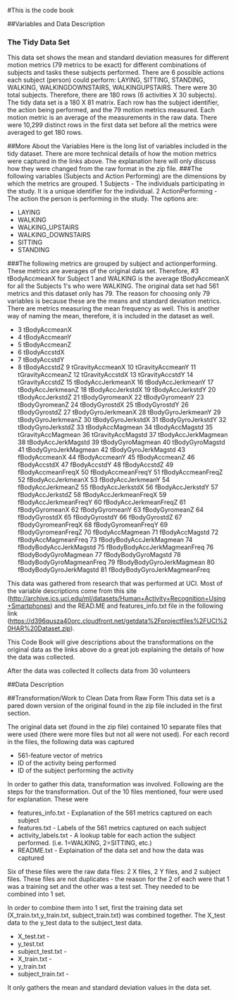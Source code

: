 #This is the code book 

##Variables and Data Description
### The Tidy Data Set
This data set shows the mean and standard deviation measures for different motion metrics (79 metrics to be exact) for different combinations of subjects and tasks these subjects performed. There are 6 possible actions each subject (person) could perform: LAYING, SITTING, STANDING, WALKING, WALKINGDOWNSTAIRS, WALKINGUPSTAIRS. There were 30 total subjects. Therefore, there are 180 rows (6 activities X 30 subjects). The tidy data set is a 180 X 81 matrix. Each row has the subject identifier, the action being performed, and the 79 motion metrics measured. Each motion metric is an average of the measurements in the raw data. There were 10,299 distinct rows in the first data set before all the metrics were averaged to get 180 rows.  


##More About the Variables
Here is the long list of variables included in the tidy dataset. There are more technical details of how the motion metrics were captured in the links above. The explanation here will only discuss how they were changed from the raw format in the zip file.
###The following variables (Subjects and Action Performing) are the dimensions by which the metrics are grouped. 
1 Subjects - The individuals participating in the study. It is a unique identifier for the individual.
2	ActionPerforming - The action the person is performing in the study. The options are: 
* LAYING 
* WALKING 
* WALKING_UPSTAIRS
* WALKING_DOWNSTAIRS
* SITTING
* STANDING

###The following metrics are grouped by subject and actionperforming. These metrics are averages of the original data set. Therefore, #3 tBodyAccmeanX for Subject 1 and WALKING is the average tBodyAccmeanX for all the Subjects 1's who were WALKING. The original data set had 561 metrics and this dataset only has 79. The reason for choosing only 79 variables is because these are the means and standard deviation metrics. There are metrics measuring the mean frequency as well. This is another way of naming the mean, therefore, it is included in the dataset as well.
* 3	tBodyAccmeanX
* 4	tBodyAccmeanY
* 5	tBodyAccmeanZ
* 6	tBodyAccstdX
* 7	tBodyAccstdY
* 8	tBodyAccstdZ
9	tGravityAccmeanX
10	tGravityAccmeanY
11	tGravityAccmeanZ
12	tGravityAccstdX
13	tGravityAccstdY
14	tGravityAccstdZ
15	tBodyAccJerkmeanX
16	tBodyAccJerkmeanY
17	tBodyAccJerkmeanZ
18	tBodyAccJerkstdX
19	tBodyAccJerkstdY
20	tBodyAccJerkstdZ
21	tBodyGyromeanX
22	tBodyGyromeanY
23	tBodyGyromeanZ
24	tBodyGyrostdX
25	tBodyGyrostdY
26	tBodyGyrostdZ
27	tBodyGyroJerkmeanX
28	tBodyGyroJerkmeanY
29	tBodyGyroJerkmeanZ
30	tBodyGyroJerkstdX
31	tBodyGyroJerkstdY
32	tBodyGyroJerkstdZ
33	tBodyAccMagmean
34	tBodyAccMagstd
35	tGravityAccMagmean
36	tGravityAccMagstd
37	tBodyAccJerkMagmean
38	tBodyAccJerkMagstd
39	tBodyGyroMagmean
40	tBodyGyroMagstd
41	tBodyGyroJerkMagmean
42	tBodyGyroJerkMagstd
43	fBodyAccmeanX
44	fBodyAccmeanY
45	fBodyAccmeanZ
46	fBodyAccstdX
47	fBodyAccstdY
48	fBodyAccstdZ
49	fBodyAccmeanFreqX
50	fBodyAccmeanFreqY
51	fBodyAccmeanFreqZ
52	fBodyAccJerkmeanX
53	fBodyAccJerkmeanY
54	fBodyAccJerkmeanZ
55	fBodyAccJerkstdX
56	fBodyAccJerkstdY
57	fBodyAccJerkstdZ
58	fBodyAccJerkmeanFreqX
59	fBodyAccJerkmeanFreqY
60	fBodyAccJerkmeanFreqZ
61	fBodyGyromeanX
62	fBodyGyromeanY
63	fBodyGyromeanZ
64	fBodyGyrostdX
65	fBodyGyrostdY
66	fBodyGyrostdZ
67	fBodyGyromeanFreqX
68	fBodyGyromeanFreqY
69	fBodyGyromeanFreqZ
70	fBodyAccMagmean
71	fBodyAccMagstd
72	fBodyAccMagmeanFreq
73	fBodyBodyAccJerkMagmean
74	fBodyBodyAccJerkMagstd
75	fBodyBodyAccJerkMagmeanFreq
76	fBodyBodyGyroMagmean
77	fBodyBodyGyroMagstd
78	fBodyBodyGyroMagmeanFreq
79	fBodyBodyGyroJerkMagmean
80	fBodyBodyGyroJerkMagstd
81	fBodyBodyGyroJerkMagmeanFreq

This data was gathered from research that was performed at UCI. Most of the variable descriptions come from this site (http://archive.ics.uci.edu/ml/datasets/Human+Activity+Recognition+Using+Smartphones) 
and the READ.ME and features_info.txt file in the following link (https://d396qusza40orc.cloudfront.net/getdata%2Fprojectfiles%2FUCI%20HAR%20Dataset.zip). 

This Code Book will give descriptions about the transformations on the original data as the links above do a great job explaining the details of how the data was collected. 

After the data was collected 
It collects data from 30 
volunteers


##Data Description

##Transformation/Work to Clean Data from Raw Form
This data set is a pared down version of the original found in the zip file included in the first section.

The original data set (found in the zip file) contained 10 separate files that were used (there were more files but not all were not used). For each record in the files, the following data was captured
* 561-feature vector of metrics 
* ID of the activity being performed 
* ID of the subject performing the activity


In order to gather this data, transformation was involved. Following are the steps for the transformation. 
Out of the 10 files mentioned, four were used for explanation. These were 
* features_info.txt - Explanation of the 561 metrics captured on each subject
* features.txt - Labels of the 561 metrics captured on each subject
* activity_labels.txt - A lookup table for each action the subject performed. (i.e. 1=WALKING, 2=SITTING, etc.)
* README.txt - Explaination of the data set and how the data was captured

Six of these files were the raw data files: 2 X files, 2 Y files, and 2 subject files. These files are not duplicates - the reason for the 2 of each were that 1 was a training set and the other was a test set. They needed to be combined into 1 set. 

In order to combine them into 1 set, first the training data set (X_train.txt,y_train.txt, subject_train.txt) was combined together. The X_test data to the y_test data to the subject_test data.
* X_test.txt - 
* y_test.txt 
* subject_test.txt -
* X_train.txt - 
* y_train.txt 
* subject_train.txt -


It only gathers the mean and standard deviation values in the data set. 

